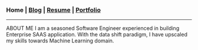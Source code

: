 ### Home | [Blog](/blog) | [Resume](/resume) | [Portfolio](/portfolio)
---

<span class="about-me">ABOUT ME</span>
I am a seasoned Software Engineer experienced in building Enterprise SAAS application. With the data shift paradigm, I have upscaled my skills towards Machine Learning domain.

